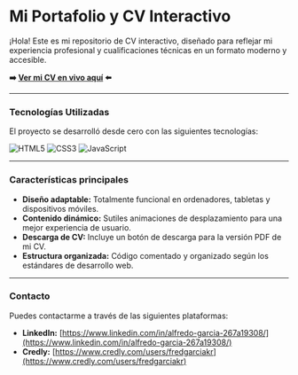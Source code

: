 # Mi Portafolio y CV Interactivo

¡Hola! Este es mi repositorio de CV interactivo, diseñado para reflejar mi experiencia profesional y cualificaciones técnicas en un formato moderno y accesible.

**➡️ [Ver mi CV en vivo aquí](https://MandrakeKFire.github.io/My_Resume/) ⬅️**

---

### Tecnologías Utilizadas

El proyecto se desarrolló desde cero con las siguientes tecnologías:

![HTML5](https://img.shields.io/badge/html5-%23E34F26.svg?style=for-the-badge&logo=html5&logoColor=white)
![CSS3](https://img.shields.io/badge/css3-%231572B6.svg?style=for-the-badge&logo=css3&logoColor=white)
![JavaScript](https://img.shields.io/badge/javascript-%23323330.svg?style=for-the-badge&logo=javascript&logoColor=%23F7DF1E)

---

### Características principales

* **Diseño adaptable:** Totalmente funcional en ordenadores, tabletas y dispositivos móviles.
* **Contenido dinámico:** Sutiles animaciones de desplazamiento para una mejor experiencia de usuario.
* **Descarga de CV:** Incluye un botón de descarga para la versión PDF de mi CV.
* **Estructura organizada:** Código comentado y organizado según los estándares de desarrollo web.

---

### Contacto

Puedes contactarme a través de las siguientes plataformas:

* **LinkedIn:** [https://www.linkedin.com/in/alfredo-garcia-267a19308/](https://www.linkedin.com/in/alfredo-garcia-267a19308/)
* **Credly:** [https://www.credly.com/users/fredgarciakr](https://www.credly.com/users/fredgarciakr)

